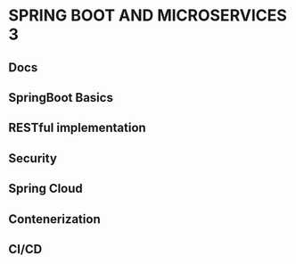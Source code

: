 # SPRING BOOT AND MICROSERVICES 3

## Docs
## SpringBoot Basics
## RESTful implementation
## Security
## Spring Cloud
## Contenerization
## CI/CD


